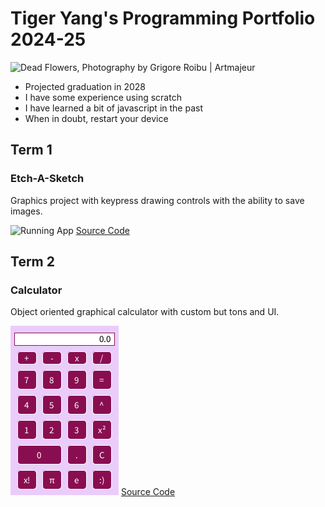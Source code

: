 # Tiger Yang's Programming Portfolio 2024-25

<img src="https://www.artmajeur.com/medias/standard/g/r/grigore-roibu/artwork/17252764_ns2.jpg" alt="Dead Flowers, Photography by Grigore Roibu | Artmajeur"/>

 * Projected graduation in 2028
 * I have some experience using scratch 
 * I have learned a bit of javascript in the past
 * When in doubt, restart your device

## Term 1 
### Etch-A-Sketch
Graphics project with keypress drawing controls with the ability to save images.

![Running App]()
[Source Code]()

## Term 2
### Calculator
Object oriented graphical calculator with custom but tons and UI.

![Running App](https://github.com/Yang775923/programmingportfolio/blob/main/images/Calculator.png?raw=true)
[Source Code]()
